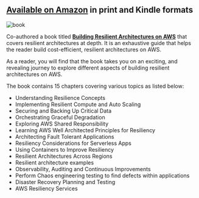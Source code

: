 ---
---

## [Available on Amazon](https://www.amazon.com/Building-Resilient-Architectures-AWS-cost-efficient/dp/B0DKNLVTDV?crid=162U64A0QP5W4&dib=eyJ2IjoiMSJ9.mR_urLPOJ58UN7Bv2pFqS0JADt7q74ZLphgeNKy0d1PUB1mBkevNJJN6cWrjHOfF.8c8rTRdWFKUqOjjdp7cq8yKGLEtZQcdHHB2ntxM4Qpo) in print and Kindle formats

![book](/book-cover.jpeg)


Co-authored a book titled [**Building Resilient Architectures on AWS**](https://www.amazon.com/Building-Resilient-Architectures-AWS-cost-efficient/dp/B0DKNLVTDV?crid=162U64A0QP5W4&dib=eyJ2IjoiMSJ9.mR_urLPOJ58UN7Bv2pFqS0JADt7q74ZLphgeNKy0d1PUB1mBkevNJJN6cWrjHOfF.8c8rTRdWFKUqOjjdp7cq8yKGLEtZQcdHHB2ntxM4Qpo) that covers resilient architectures at depth. It is an exhaustive guide that helps the reader build cost-efficient, resilient architectures on AWS. 

As a reader, you will find that the book takes you on an exciting, and revealing journey to explore different aspects of building resilient architectures on AWS.

The book contains 15 chapters covering various topics as listed below:

- Understanding Resilience Concepts
- Implementing Resilient Compute and Auto Scaling
- Securing and Backing Up Critical Data
- Orchestrating Graceful Degradation
- Exploring AWS Shared Responsibility
- Learning AWS Well Architected Principles for Resiliency
- Architecting Fault Tolerant Applications
- Resiliency Considerations for Serverless Apps
- Using Containers to Improve Resiliency
- Resilient Architectures Across Regions
- Resilient architecture examples
- Observability, Auditing and Continuous Improvements
- Perform Chaos engineering testing to find defects within applications
- Disaster Recovery Planning and Testing
- AWS Resiliency Services


